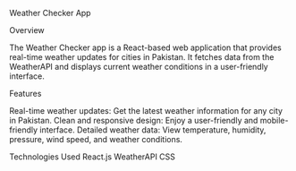 Weather Checker App

Overview

The Weather Checker app is a React-based web application that provides real-time weather updates for cities in Pakistan. It fetches data from the WeatherAPI and displays current weather conditions in a user-friendly interface.


Features

Real-time weather updates: Get the latest weather information for any city in Pakistan.
Clean and responsive design: Enjoy a user-friendly and mobile-friendly interface.
Detailed weather data: View temperature, humidity, pressure, wind speed, and weather conditions.


Technologies Used
React.js
WeatherAPI
CSS 